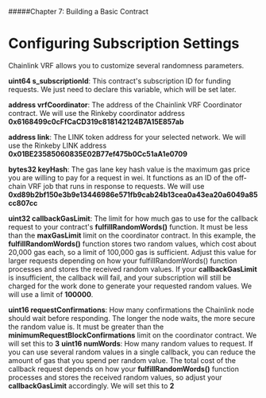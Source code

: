 #####Chapter 7: Building a Basic Contract

# Configuring Subscription Settings

Chainlink VRF allows you to customize several randomness parameters.

**uint64 s_subscriptionId**: This contract's subscription ID for funding requests. We just need to declare this variable, which will be set later.

**address vrfCoordinator**: The address of the Chainlink VRF Coordinator contract. We will use the Rinkeby coordinator address **0x6168499c0cFfCaCD319c818142124B7A15E857ab**

**address link**: The LINK token address for your selected network. We will use the Rinkeby LINK address **0x01BE23585060835E02B77ef475b0Cc51aA1e0709**

**bytes32 keyHash**: The gas lane key hash value is the maximum gas price you are willing to pay for a request in wei. It functions as an ID of the off-chain VRF job that runs in response to requests. We will use **0xd89b2bf150e3b9e13446986e571fb9cab24b13cea0a43ea20a6049a85cc807cc**

**uint32 callbackGasLimit**: The limit for how much gas to use for the callback request to your contract's **fulfillRandomWords()** function. It must be less than the **maxGasLimit** limit on the coordinator contract. In this example, the **fulfillRandomWords()** function stores two random values, which cost about 20,000 gas each, so a limit of 100,000 gas is sufficient. Adjust this value for larger requests depending on how your fulfillRandomWords() function processes and stores the received random values. If your **callbackGasLimit** is insufficient, the callback will fail, and your subscription will still be charged for the work done to generate your requested random values. We will use a limit of **100000**.

**uint16 requestConfirmations**: How many confirmations the Chainlink node should wait before responding. The longer the node waits, the more secure the random value is. It must be greater than the **minimumRequestBlockConfirmations** limit on the coordinator contract. We will set this to **3**
**uint16 numWords**: How many random values to request. If you can use several random values in a single callback, you can reduce the amount of gas that you spend per random value. The total cost of the callback request depends on how your **fulfillRandomWords()** function processes and stores the received random values, so adjust your **callbackGasLimit** accordingly. We will set this to **2**
